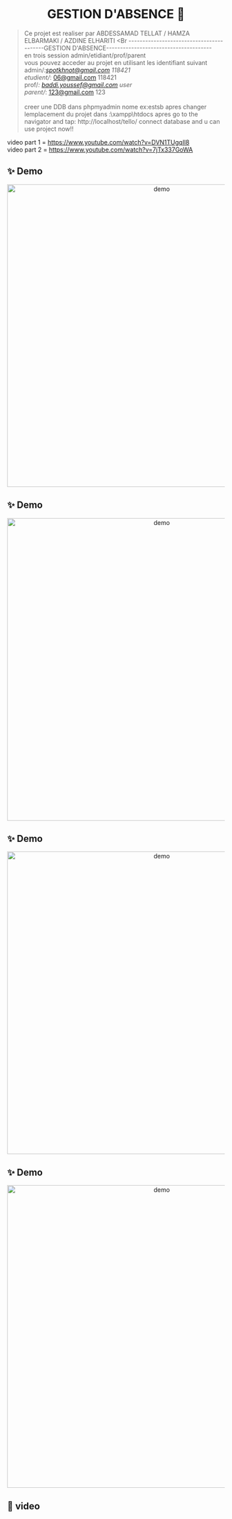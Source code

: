 <h1 align="center">GESTION D'ABSENCE 👋</h1>

> Ce projet est realiser par ABDESSAMAD TELLAT / HAMZA ELBARMAKI / AZDINE ELHARITI
<Br -----------------------------------------GESTION D'ABSENCE--------------------------------------</Br>
 en trois session admin/etidiant/prof/parent </Br>
vous pouvez acceder au projet en utilisant les identifiant suivant </Br>
 admin/*:spotkhnot@gmail.com  118421 </Br>
 etudient/*: 06@gmail.com    118421  </Br> 
 prof/*: baddi.youssef@gmail.com  user </Br>
 parent/*: 123@gmail.com  123</Br></Br>
creer une DDB dans phpmyadmin nome ex:estsb apres changer lemplacement du projet dans :\xampp\htdocs
apres go to the navigator and tap: http://localhost/tello/
connect database and u can use project now!!

 video part 1 = https://www.youtube.com/watch?v=DVN1TUgqIl8</Br>
 video part 2 = https://www.youtube.com/watch?v=7jTx337GoWA</Br>

## ✨ Demo



<p align="center">
  <img width="700" align="center" src="https://i.imgur.com/NzNEIwa.png" alt="demo"/>
</p>

## ✨ Demo

<p align="center">
  <img width="700" align="center" src="https://i.imgur.com/eb0Epz7.png" alt="demo"/>
</p>


## ✨ Demo


<p align="center">
  <img width="700" align="center" src="https://i.imgur.com/wIGhLdK.jpg" alt="demo"/>
</p>

## ✨ Demo



<p align="center">
  <img width="700" align="center" src="https://i.imgur.com/eb0Epz7.png" alt="demo"/>
</p>


## 🚀 video



